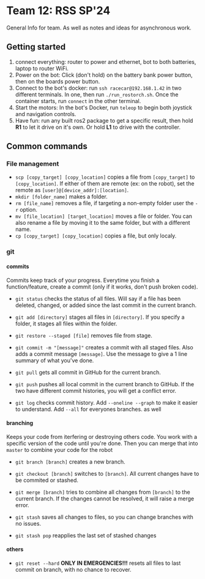 # Team 12: RSS SP'24
General Info for team. As well as notes and ideas for asynchronous work.

## Getting started
1. connect everything: router to power and ethernet, bot to both batteries, laptop to router WiFi.
2. Power on the bot: Click (don't hold) on the battery bank power button, then on the boards power button.
3. Connect to the bot's docker: run `ssh racecar@192.168.1.42` in two different terminals. In one, then run `./run_rostorch.sh`. Once the container starts, run `connect` in the other terminal.
4. Start the motors: In the bot's Docker, run `teleop` to begin both joystick and navigation controls.
5. Have fun: run any built ros2 package to get a specific result, then hold **R1** to let it drive on it's own. Or hold **L1** to drive with the controller.

## Common commands
### File management
 - `scp [copy_target] [copy_location]` copies a file from `[copy_target]` to `[copy_location]`. If either of them are remote (ex: on the robot), set the remote as `[user]@[device_addr]:[location]`.
 - `mkdir [folder_name]` makes a folder.
 - `rm [file_name]` removes a file, if targeting a non-empty folder user the `-r` option.
 - `mv [file_location] [target_location]` moves a file or folder. You can also rename a file by moving it to the same folder, but with a different name.
 - `cp [copy_target] [copy_location]` copies a file, but only localy.


### git
#### commits
Commits keep track of your progress. Everytime you finish a function/feature, create a commit (only if it works, don't push broken code).
- `git status` checks the status of all files. Will say if a file has been deleted, changed, or added since the last commit in the current branch.
- `git add [directory]` stages all files in `[directory]`. If you specify a folder, it stages all files within the folder.

- `git restore --staged [file]` removes file from stage.

- `git commit -m "[message]"` creates a commit with all staged files. Also adds a commit message `[message]`. Use the message to give a 1 line summary of what you've done.

- `git pull` gets all commit in GitHub for the current branch.

- `git push` pushes all local commit in the current branch to GitHub. If the two have different commit histories, you will get a conflict error.

- `git log` checks commit history. Add `--oneline --graph` to make it easier to understand. Add `--all` for everyones branches. as well

#### branching
Keeps your code from iterfering or destroying others code. You work with a specific version of the code until you're done. Then you can merge that into `master` to combine your code for the robot

- `git branch [branch]` creates a new branch.

- `git checkout [branch]` switches to `[branch]`. All current changes have to be commited or stashed.

- `git merge [branch]` tries to combine all changes from `[branch]` to the current branch. If the changes cannot be resolved, it will raise a merge error.

- `git stash` saves all changes to files, so you can change branches with no issues.

- `git stash pop` reapplies the last set of stashed changes

#### others

- `git reset --hard` **ONLY IN EMERGENCIES!!!** resets all files to last commit on branch, with no chance to recover.
